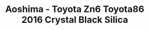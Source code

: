 ---
layout: product
title: "Aoshima - Toyota Zn6 Toyota86 2016 Crystal Black Silica"
price: "TBA" 
desc: "N/A"
img_path: "/assets/img/AO56486.webp"
brand: "N/A"
available: false
special_offer: false
new: false
soon: false
cat: "010000"
subcat: "013700"
subsubcat: "0N/A"
sifra: "AO56486"
popular: false
---